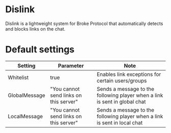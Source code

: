 # Dislink

Dislink is a lightweight system for Broke Protocol that automatically detects and blocks links on the chat.

# Default settings

| Setting        | Parameter        | Note                                             |
|----------------|------------------|--------------------------------------------------|
| Whitelist      | true             | Enables link exceptions for certain users/groups |
| GlobalMessage  | "You cannot send links on this server"      | Sends a message to the following player when a link is sent in global chat |
| LocalMessage   | "You cannot send links on this server"      | Sends a message to the following player when a link is sent in local chat    |


